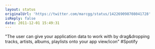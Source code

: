 ```yaml
---
layout: status
originalUrl: 'https://twitter.com/marcgg/status/142269098708041728'
isReply: false
date: 2011-12-01 15:49:31
---
```


"The user can give your application data to work with by drag&dropping tracks, artists, albums, playlists onto your app view/icon" #Spotify
